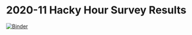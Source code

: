 # 2020-11 Hacky Hour Survey Results

[![Binder](https://mybinder.org/badge_logo.svg)](https://mybinder.org/v2/gh/willirath/2020-11_hacky_hour_survey/main?filepath=2020-11_hacky_hour_results.ipynb)
